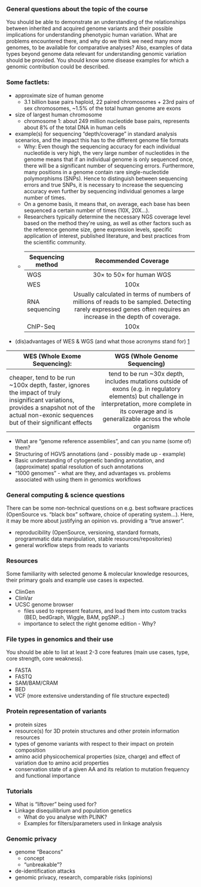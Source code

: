 ### General questions about the topic of the course
You should be able to demonstrate an understanding of the relationships between inherited and acquired genome variants and their possible implications for understanding phenotypic human variation. What are problems encountered there, and why do we think we need many more genomes, to be available for comparative analyses? Also, examples of data types beyond genome data relevant for understanding genomic variation should be provided. You should know some disease examples for which a genomic contribution could be described.

### Some factlets:
- approximate size of human genome
    - 3.1 billion base pairs haploid, 22 paired chromosomes + 23rd pairs of sex chromosomes, ~1.5% of the total human genome are exons
- size of largest human chromosome
    - chromosome 1: about 249 million nucleotide base pairs, represents about 8% of the total DNA in human cells
- example(s) for sequencing “depth/coverage” in standard analysis scenarios, and the impact this has to the different genome file formats
    - Why: Even though the sequencing accuracy for each individual nucleotide is very high, the very large number of nucleotides in the genome means that if an individual genome is only sequenced once, there will be a significant number of sequencing errors. Furthermore, many positions in a genome contain rare single-nucleotide polymorphisms (SNPs). Hence to distinguish between sequencing errors and true SNPs, it is necessary to increase the sequencing accuracy even further by sequencing individual genomes a large number of times. 
    - On a genome basis, it means that, on average, each base has been sequenced a certain number of times (10X, 20X...).
    - Researchers typically determine the necessary NGS coverage level based on the method they're using, as well as other factors such as the reference genome size, gene expression levels, specific application of interest, published literature, and best practices from the scientific community.
    - |Sequencing method|Recommended Coverage|
      |-----------------|:------------------:|
      | WGS | 30× to 50× for human WGS|
      | WES | 100x |
      | RNA sequencing | Usually calculated in terms of numbers of millions of reads to be sampled. Detecting rarely expressed genes often requires an increase in the depth of coverage. |
      | ChIP-Seq  | 100x  |
- (dis)advantages of WES & WGS (and what those acronyms stand for) [1](https://www.mlo-online.com/molecular/dna-rna/article/13017563/wes-vs-wgs-why-the-exome-isnt-the-whole-story-and-sometimes-when-its-better)

|WES (Whole Exome Sequencing): | WGS (Whole Genome Sequencing)|  
|------------------------------|:----------------------------:|
| cheaper, tend to be run ~100x depth, faster, ignores the impact of truly insignificant variations, provides a snapshot not of the actual non-exonic sequences but of their significant effects | tend to be run ~30x depth, includes mutations outside of exons (e.g. in regulatory elements) but challenge in interpretation, more complete in its coverage and is generalizable across the whole organism|
    
    
- What are “genome reference assemblies”, and can you name (some of) them?
- Structuring of HGVS annotations (and - possibly made up - example)
- Basic understanding of cytogenetic banding annotation, and (approximate) spatial resolution of such annotations
- “1000 genomes” - what are they, and advantages vs. problems associated with using them in genomics workflows
### General computing & science questions
There can be some non-technical questions on e.g. best software practices (OpenSource vs. “black box” software, choice of operating system…). Here, it may be more about justifying an opinion vs. providing a “true answer”.

- reproducibility (OpenSource, versioning, standard formats, programmatic data manipulation, stable resources/repositories)
- general workflow steps from reads to variants
### Resources
Some familiarity with selected genome & molecular knowledge resources, their primary goals and example use cases is expected.

- ClinGen
- ClinVar
- UCSC genome browser
  - files used to represent features, and load them into custom tracks (BED, bedGraph, Wiggle, BAM, pgSNP…)
  - importance to select the right genome edition - Why?
  
### File types in genomics and their use
You should be able to list at least 2-3 core features (main use cases, type, core strength, core weakness).

- FASTA
- FASTQ
- SAM/BAM/CRAM
- BED
- VCF (more extensive understanding of file structure expected)

### Protein representation of variants
- protein sizes
- resource(s) for 3D protein structures and other protein information resources
- types of genome variants with respect to their impact on protein composition
- amino acid physicochemical properties (size, charge) and effect of variation due to amino acid properties
- conservation state of a given AA and its relation to mutation frequency and functional importance

### Tutorials
- What is “liftover” being used for?
- Linkage disequilibrium and population genetics
  - What do you analyse with PLINK?
  - Examples for filters/parameters used in linkage analysis
  
### Genomic privacy
- genome “Beacons”
  - concept
  - “unbreakable”?
- de-identification attacks
- genomic privacy, research, comparable risks (opinions)
